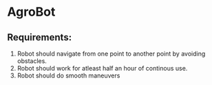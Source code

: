 # AgroBot

## Requirements:

1. Robot should navigate from one point to another point by avoiding obstacles.
2. Robot should work for atleast half an hour of continous use.
3. Robot should do smooth maneuvers

